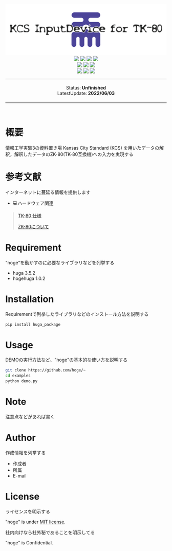 <div align="center">
 <img src="https://raw.githubusercontent.com/nex-finger/jikken3/main/Image/readme-logo.png" alt="logo" title="logo">
 <br>
 <img src="https://img.shields.io/badge/licence-masuda-green">
 <img src="https://img.shields.io/badge/licence-masuda-green">
 <img src="https://img.shields.io/badge/university-Chiba%20Institute%20of%20Technology-green">
 <img src="https://img.shields.io/badge/undergraduate-Computer%20Science-green">
 <br>
 <img src="https://img.shields.io/badge/Arduino-blue">
 <img src="https://img.shields.io/badge/TK80-blue">
 <img src="https://img.shields.io/badge/Kansas%20City%20standard%20(KCS)-blue">
 <br>
 <img src="https://img.shields.io/badge/c++-yellow">
 <img src="https://img.shields.io/badge/Java-yellow">
 <img src="https://img.shields.io/badge/8080assembry-yellow">
 <br>

 <table>
  <tbody>
   <td align="center">
    <img width="2000" height="0"><br>
    Status: <b>Unfinished</b><br>
    LatestUpdate: <b>2022/06/03</b><br>
    <img width="2000" height="0">
    </td>
    </tbody>
  </table>
 </div>
 <br>
 
# 概要
 
 情報工学実験3の資料置き場
 Kansas City Standard (KCS) を用いたデータの解釈，解釈したデータのZK-80(TK-80互換機)への入力を実現する
 
# 参考文献
 
 インターネットに蔓延る情報を提供します
 
 * 💻ハードウェア関連
 >[TK-80 仕様](http://star.gmobb.jp/koji/cgi/wiki.cgi?page=TK%2D80%BB%F1%CE%C1%A5%E1%A5%E2 "タイトル")
 >
 >[ZK-80について](https://www.recfor.net/blog/mycom/?itemid=883 "タイトル")
 
# Requirement
 
"hoge"を動かすのに必要なライブラリなどを列挙する
 
* huga 3.5.2
* hogehuga 1.0.2
 
# Installation
 
Requirementで列挙したライブラリなどのインストール方法を説明する
 
```bash
pip install huga_package
```
 
# Usage
 
DEMOの実行方法など、"hoge"の基本的な使い方を説明する
 
```bash
git clone https://github.com/hoge/~
cd examples
python demo.py
```
 
# Note
 
注意点などがあれば書く
 
# Author
 
作成情報を列挙する
 
* 作成者
* 所属
* E-mail
 
# License
ライセンスを明示する
 
"hoge" is under [MIT license](https://en.wikipedia.org/wiki/MIT_License).
 
社内向けなら社外秘であることを明示してる
 
"hoge" is Confidential.
